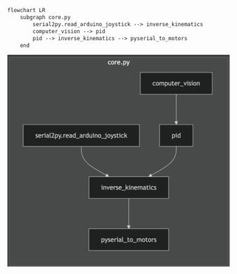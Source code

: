 ```mermaid
flowchart LR
    subgraph core.py
        serial2py.read_arduino_joystick --> inverse_kinematics
        computer_vision --> pid
        pid --> inverse_kinematics --> pyserial_to_motors
    end
```
![rendered mermaid architecture](image.png)

